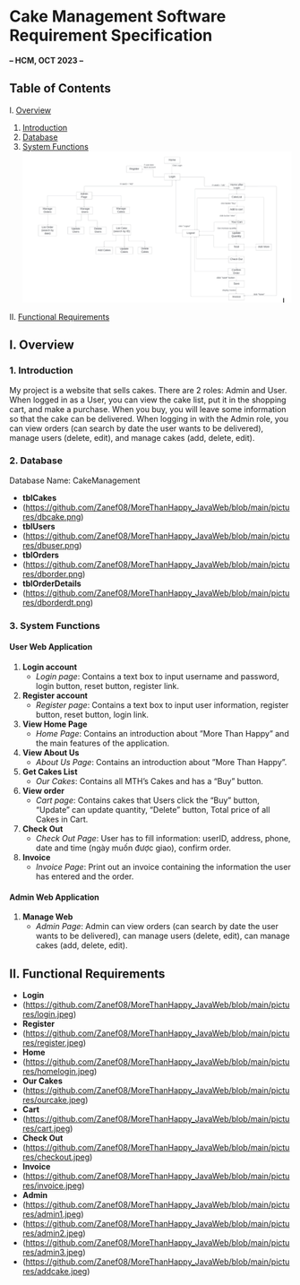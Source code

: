 # Cake Management Software Requirement Specification

**– HCM, OCT 2023 –**

## Table of Contents
I. [Overview](#overview)
   1. [Introduction](#introduction)
   2. [Database](#database)
   4. [System Functions](#system-functions)
      ![System Functions](https://github.com/Zanef08/MoreThanHappy_JavaWeb/blob/main/pictures/systemfunction.png)

II. [Functional Requirements](#functional-requirements)

## I. Overview
### 1. Introduction
My project is a website that sells cakes. There are 2 roles: Admin and User. When logged in as a User, you can view the cake list, put it in the shopping cart, and make a purchase. When you buy, you will leave some information so that the cake can be delivered. When logging in with the Admin role, you can view orders (can search by date the user wants to be delivered), manage users (delete, edit), and manage cakes (add, delete, edit).

### 2. Database
Database Name: CakeManagement

- **tblCakes**
- (https://github.com/Zanef08/MoreThanHappy_JavaWeb/blob/main/pictures/dbcake.png)
- **tblUsers**
- (https://github.com/Zanef08/MoreThanHappy_JavaWeb/blob/main/pictures/dbuser.png)
- **tblOrders**
- (https://github.com/Zanef08/MoreThanHappy_JavaWeb/blob/main/pictures/dborder.png)
- **tblOrderDetails**
- (https://github.com/Zanef08/MoreThanHappy_JavaWeb/blob/main/pictures/dborderdt.png)

### 3. System Functions
#### User Web Application
1. **Login account**
   - *Login page*: Contains a text box to input username and password, login button, reset button, register link.
2. **Register account**
   - *Register page*: Contains a text box to input user information, register button, reset button, login link.
3. **View Home Page**
   - *Home Page*: Contains an introduction about ”More Than Happy” and the main features of the application.
4. **View About Us**
   - *About Us Page*: Contains an introduction about ”More Than Happy”.
5. **Get Cakes List**
   - *Our Cakes*: Contains all MTH’s Cakes and has a “Buy” button.
6. **View order**
   - *Cart page*: Contains cakes that Users click the “Buy” button, “Update” can update quantity, “Delete” button, Total price of all Cakes in Cart.
7. **Check Out**
   - *Check Out Page*: User has to fill information: userID, address, phone, date and time (ngày muốn được giao), confirm order.
8. **Invoice**
   - *Invoice Page*: Print out an invoice containing the information the user has entered and the order.

#### Admin Web Application
1. **Manage Web**
   - *Admin Page*: Admin can view orders (can search by date the user wants to be delivered), can manage users (delete, edit), can manage cakes (add, delete, edit).

## II. Functional Requirements
- **Login**
- (https://github.com/Zanef08/MoreThanHappy_JavaWeb/blob/main/pictures/login.jpeg)
- **Register**
- (https://github.com/Zanef08/MoreThanHappy_JavaWeb/blob/main/pictures/register.jpeg)
- **Home**
- (https://github.com/Zanef08/MoreThanHappy_JavaWeb/blob/main/pictures/homelogin.jpeg)
- **Our Cakes**
- (https://github.com/Zanef08/MoreThanHappy_JavaWeb/blob/main/pictures/ourcake.jpeg)
- **Cart**
- (https://github.com/Zanef08/MoreThanHappy_JavaWeb/blob/main/pictures/cart.jpeg)
- **Check Out**
- (https://github.com/Zanef08/MoreThanHappy_JavaWeb/blob/main/pictures/checkout.jpeg)
- **Invoice**
- (https://github.com/Zanef08/MoreThanHappy_JavaWeb/blob/main/pictures/invoice.jpeg)
- **Admin**
- (https://github.com/Zanef08/MoreThanHappy_JavaWeb/blob/main/pictures/admin1.jpeg)
- (https://github.com/Zanef08/MoreThanHappy_JavaWeb/blob/main/pictures/admin2.jpeg)
- (https://github.com/Zanef08/MoreThanHappy_JavaWeb/blob/main/pictures/admin3.jpeg)
- (https://github.com/Zanef08/MoreThanHappy_JavaWeb/blob/main/pictures/addcake.jpeg)
